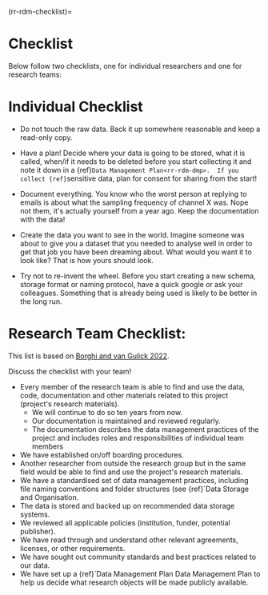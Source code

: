 (rr-rdm-checklist)=
# Checklist
Below follow two checklists, one for individual researchers and one for research teams:

# Individual Checklist

- Do not touch the raw data. 
Back it up somewhere reasonable and keep a read-only copy.

- Have a plan! 
Decide where your data is going to be stored, what it is called, when/if it needs to be deleted before you start collecting it and note it down in a {ref}`Data Management Plan<rr-rdm-dmp>. 
If you collect {ref}`sensitive data<pd-sdp>, plan for consent for sharing from the start!

- Document everything. 
You know who the worst person at replying to emails is about what the sampling frequency of channel X was. 
Nope not them, it's actually yourself from a year ago. 
Keep the documentation with the data!

- Create the data you want to see in the world. 
Imagine someone was about to give you a dataset that you needed to analyse well in order to get that job you have been dreaming about. 
What would you want it to look like? That is how yours should look.

- Try not to re-invent the wheel. 
Before you start creating a new schema, storage format or naming protocol, have a quick google or ask your colleagues. 
Something that is already being used is likely to be better in the long run.

# Research Team Checklist: 
This list is based on [Borghi and van Gulick 2022](https://doi.org/10.1162/99608f92.9497f68e).

Discuss the checklist with your team!
  
- Every member of the research team is able to find and use the data, code, documentation and other materials related to this project (project's research materials).
    - We will continue to do so ten years from now.
    - Our documentation is maintained and reviewed regularly. 
    - The documentation describes the data management practices of the project and includes roles and responsibilities of individual team members      
- We have established on/off boarding procedures.
- Another researcher from outside the research group but in the same field would be able to find and use the project's research materials.
- We have a standardised set of data management practices, including file naming conventions and folder structures (see {ref}`Data Storage and Organisation<rr-rdm-storage>.
- The data is stored and backed up on recommended data storage systems.
- We reviewed all applicable policies (institution, funder, potential publisher).
- We have read through and understand other relevant agreements, licenses, or other requirements.
- We have sought out community standards and best practices related to our data.
- We have set up a {ref}`Data Management Plan<rr-rdm-dmp> Data Management Plan to help us decide what research objects will be made publicly available.   

